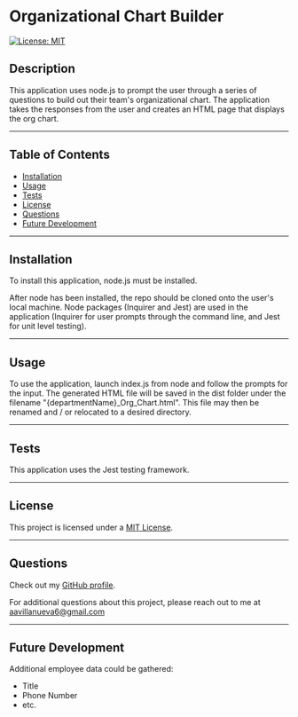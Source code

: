 # Organizational Chart Builder

[![License: MIT](https://img.shields.io/badge/License-MIT-yellow.svg)](https://opensource.org/licenses/MIT)

## Description

This application uses node.js to prompt the user through a series of questions to build out their team's organizational chart. The application takes the responses from the user and creates an HTML page that displays the org chart.

---

## Table of Contents

- [Installation](#installation)
- [Usage](#usage)
- [Tests](#tests)
- [License](#license)
- [Questions](#questions)
- [Future Development](#future-development)

---

## Installation

To install this application, node.js must be installed.

After node has been installed, the repo should be cloned onto the user's local machine. Node packages (Inquirer and Jest) are used in the application (Inquirer for user prompts through the command line, and Jest for unit level testing).

---

## Usage

To use the application, launch index.js from node and follow the prompts for the input. The generated HTML file will be saved in the dist folder under the filename "{departmentName}\_Org_Chart.html". This file may then be renamed and / or relocated to a desired directory.

---

## Tests

This application uses the Jest testing framework.

---

## License

This project is licensed under a [MIT License](https://opensource.org/licenses/MIT).

---

## Questions

Check out my [GitHub profile](https://github.com/aavillanueva6).

For additional questions about this project, please reach out to me at <aavillanueva6@gmail.com>

---

## Future Development

Additional employee data could be gathered:

- Title
- Phone Number
- etc.
